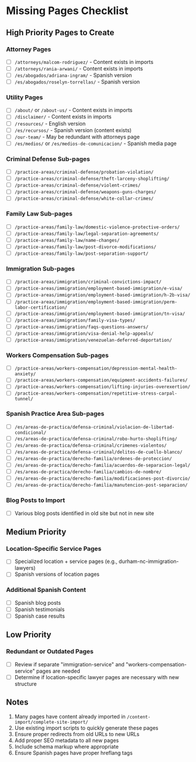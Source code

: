 # Missing Pages Checklist

## High Priority Pages to Create

### Attorney Pages

- [ ] `/attorneys/malcom-rodriguez/` - Content exists in imports
- [ ] `/attorneys/rania-arwani/` - Content exists in imports
- [ ] `/es/abogados/adriana-ingram/` - Spanish version
- [ ] `/es/abogados/roselyn-torrellas/` - Spanish version

### Utility Pages

- [ ] `/about/` or `/about-us/` - Content exists in imports
- [ ] `/disclaimer/` - Content exists in imports
- [ ] `/resources/` - English version
- [ ] `/es/recursos/` - Spanish version (content exists)
- [ ] `/our-team/` - May be redundant with attorneys page
- [ ] `/es/medios/` or `/es/medios-de-comunicacion/` - Spanish media page

### Criminal Defense Sub-pages

- [ ] `/practice-areas/criminal-defense/probation-violation/`
- [ ] `/practice-areas/criminal-defense/theft-larceny-shoplifting/`
- [ ] `/practice-areas/criminal-defense/violent-crimes/`
- [ ] `/practice-areas/criminal-defense/weapons-guns-charges/`
- [ ] `/practice-areas/criminal-defense/white-collar-crimes/`

### Family Law Sub-pages

- [ ] `/practice-areas/family-law/domestic-violence-protective-orders/`
- [ ] `/practice-areas/family-law/legal-separation-agreements/`
- [ ] `/practice-areas/family-law/name-changes/`
- [ ] `/practice-areas/family-law/post-divorce-modifications/`
- [ ] `/practice-areas/family-law/post-separation-support/`

### Immigration Sub-pages

- [ ] `/practice-areas/immigration/criminal-convictions-impact/`
- [ ] `/practice-areas/immigration/employment-based-immigration/e-visa/`
- [ ] `/practice-areas/immigration/employment-based-immigration/h-2b-visa/`
- [ ] `/practice-areas/immigration/employment-based-immigration/perm-labor-certification/`
- [ ] `/practice-areas/immigration/employment-based-immigration/tn-visa/`
- [ ] `/practice-areas/immigration/family-visa-types/`
- [ ] `/practice-areas/immigration/faqs-questions-answers/`
- [ ] `/practice-areas/immigration/visa-denial-help-appeals/`
- [ ] `/practice-areas/immigration/venezuelan-deferred-deportation/`

### Workers Compensation Sub-pages

- [ ] `/practice-areas/workers-compensation/depression-mental-health-anxiety/`
- [ ] `/practice-areas/workers-compensation/equipment-accidents-failures/`
- [ ] `/practice-areas/workers-compensation/lifting-injuries-overexertion/`
- [ ] `/practice-areas/workers-compensation/repetitive-stress-carpal-tunnel/`

### Spanish Practice Area Sub-pages

- [ ] `/es/areas-de-practica/defensa-criminal/violacion-de-libertad-condicional/`
- [ ] `/es/areas-de-practica/defensa-criminal/robo-hurto-shoplifting/`
- [ ] `/es/areas-de-practica/defensa-criminal/crimenes-violentos/`
- [ ] `/es/areas-de-practica/defensa-criminal/delitos-de-cuello-blanco/`
- [ ] `/es/areas-de-practica/derecho-familia/ordenes-de-proteccion/`
- [ ] `/es/areas-de-practica/derecho-familia/acuerdos-de-separacion-legal/`
- [ ] `/es/areas-de-practica/derecho-familia/cambios-de-nombre/`
- [ ] `/es/areas-de-practica/derecho-familia/modificaciones-post-divorcio/`
- [ ] `/es/areas-de-practica/derecho-familia/manutencion-post-separacion/`

### Blog Posts to Import

- [ ] Various blog posts identified in old site but not in new site

## Medium Priority

### Location-Specific Service Pages

- [ ] Specialized location + service pages (e.g., durham-nc-immigration-lawyers)
- [ ] Spanish versions of location pages

### Additional Spanish Content

- [ ] Spanish blog posts
- [ ] Spanish testimonials
- [ ] Spanish case results

## Low Priority

### Redundant or Outdated Pages

- [ ] Review if separate "immigration-service" and "workers-compensation-service" pages are needed
- [ ] Determine if location-specific lawyer pages are necessary with new structure

## Notes

1. Many pages have content already imported in `/content-import/complete-site-import/`
2. Use existing import scripts to quickly generate these pages
3. Ensure proper redirects from old URLs to new URLs
4. Add proper SEO metadata to all new pages
5. Include schema markup where appropriate
6. Ensure Spanish pages have proper hreflang tags
